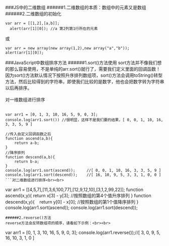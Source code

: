 ###JS中的二维数组
######1.二维数组的本质：数组中的元素又是数组
######2.二维数组的初始化
```
var arr = [[1,2],[a,b]];
  alert(arr[1][0]); //a 第2列第1行所在的元素
```
或<br>
```
var arr = new array(new array(1,2),new array("a","b"));
alert(arr[1][0]);
```
###JavaScript中数组排序方法
######1.sort()方法使用
sort方法并不像我们想的那么容易使用，不是单纯的arr.sort()就行了，需要我们定义里面的回调函数！因为sort()方法默认情况下按照升序排列数组项，sort()方法会调用toString()转型方法，然后比较得到的字符串，即使我们比较的是数字，他也会把数字转为字符串以后再排序。<br><br>对一维数组进行排序<br><br>
```
var arr1 = [0, 1, 3, 10, 16, 5, 9, 0, 3];
console.log(arr1.sort()) //很明显，这样不是我们要的结果，[ 0, 0, 1, 10, 16, 3, 3, 5, 9 ]

//传入自定义回调函数之后
function ascend(a,b){
    return a-b;
}
//降序排列
function descend(a,b){
    return b-a;
}
console.log(arr1.sort(ascend));     //[ 0, 0, 1, 10, 16, 3, 3, 5, 9 ]
console.log(arr1.sort(descend));    //[ 16, 10, 9, 5, 3, 3, 1, 0, 0 ]
```对二维数组进行排序<br><br>
```
var arr1 = [[4,5,7],[11,3,6,100,77],[12,9,12,10],[3,1,2,99,22]];
function ascend(x,y){
    return x[3] - y[3];  //按照数组的第4个值升序排列
}
function descend(x,y){
    return y[0] - x[0];  //按照数组的第1个值降序排列
}
console.log(arr1.sort(ascend));
console.log(arr1.sort(descend));
```
######2.reverse()方法
reverse方法会反转数组项的顺序，请看如下示例：<br><br>
```
var arr1 = [0, 1, 3, 10, 16, 5, 9, 0, 3];
console.log(arr1.reverse());//[ 3, 0, 9, 5, 16, 10, 3, 1, 0 ]
```

